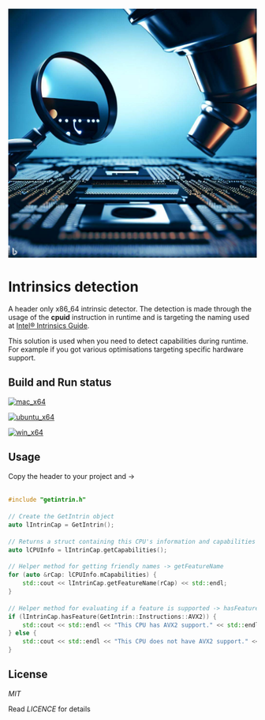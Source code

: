 ![Logo](cpuidlogo.jpg)

# Intrinsics detection

A header only x86_64 intrinsic detector. The detection is made through the usage of the **cpuid** instruction in runtime and is targeting the naming used at 
[Intel® Intrinsics Guide](https://www.intel.com/content/www/us/en/docs/intrinsics-guide/index.html).

This solution is used when you need to detect capabilities during runtime. For example if you got various optimisations targeting specific hardware support.

## Build and Run status

[![mac_x64](https://github.com/andersc/intrinsics_detection/actions/workflows/mac_x64.yml/badge.svg)](https://github.com/andersc/intrinsics_detection/actions/workflows/mac_x64.yml)

[![ubuntu_x64](https://github.com/andersc/intrinsics_detection/actions/workflows/ubuntu_x64.yml/badge.svg)](https://github.com/andersc/intrinsics_detection/actions/workflows/ubuntu_x64.yml)

[![win_x64](https://github.com/andersc/intrinsics_detection/actions/workflows/win_x64.yml/badge.svg)](https://github.com/andersc/intrinsics_detection/actions/workflows/win_x64.yml)

## Usage

Copy the header to your project and ->

```cpp

#include "getintrin.h"

// Create the GetIntrin object
auto lIntrinCap = GetIntrin();

// Returns a struct containing this CPU's information and capabilities
auto lCPUInfo = lIntrinCap.getCapabilities();

// Helper method for getting friendly names -> getFeatureName
for (auto &rCap: lCPUInfo.mCapabilities) {
    std::cout << lIntrinCap.getFeatureName(rCap) << std::endl;
}

// Helper method for evaluating if a feature is supported -> hasFeature
if (lIntrinCap.hasFeature(GetIntrin::Instructions::AVX2)) {
    std::cout << std::endl << "This CPU has AVX2 support." << std::endl;
} else {
    std::cout << std::endl << "This CPU does not have AVX2 support." << std::endl;
}

```

## License

*MIT*

Read *LICENCE* for details

